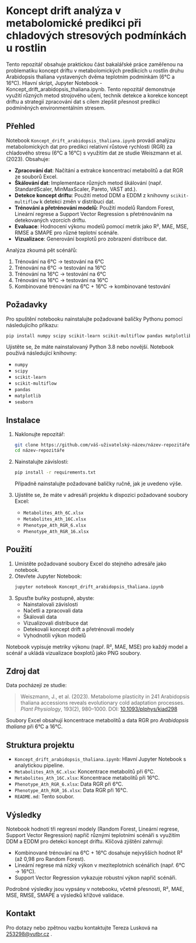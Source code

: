 # Koncept drift analýza v metabolomické predikci při chladových stresových podmínkách u rostlin
Tento repozitář obsahuje praktickou část bakalářské práce zaměřenou na problematiku koncept driftu v metabolomických predikcích u rostlin druhu Arabidopsis thaliana vystavených dvěma teplotním podmínkám (6°C a 16°C). Hlavní skript, Jupyter Notebook - Koncept_drift_arabidopsis_thaliana.ipynb. Tento repozitář demonstruje využití různých metod strojového učení, technik detekce a korekce koncept driftu a strategií zpracování dat s cílem zlepšit přesnost predikcí podmíněných environmentálním stresem.
## Přehled

Notebook `Koncept_drift_arabidopsis_thaliana.ipynb` provádí analýzu metabolomických dat pro predikci relativní růstové rychlosti (RGR) za chladového stresu (6°C a 16°C) s využitím dat ze studie Weiszmann et al. (2023). Obsahuje:

- **Zpracování dat**: Načítání a extrakce koncentrací metabolitů a dat RGR ze souborů Excel.
- **Škálování dat**: Implementace různých metod škálování (např. StandardScaler, MinMaxScaler, Pareto, VAST atd.).
- **Detekce koncept driftu**: Použití metod DDM a EDDM z knihovny `scikit-multiflow` k detekci změn v distribuci dat.
- **Trénování a přetrénování modelů**: Použití modelů Random Forest, Lineární regrese a Support Vector Regression s přetrénováním na detekovaných vzorcích driftu.
- **Evaluace**: Hodnocení výkonu modelů pomocí metrik jako R², MAE, MSE, RMSE a SMAPE pro různé teplotní scénáře.
- **Vizualizace**: Generování boxplotů pro zobrazení distribuce dat.

Analýza zkoumá pět scénářů:
1. Trénování na 6°C → testování na 6°C
2. Trénování na 6°C → testování na 16°C
3. Trénování na 16°C → testování na 6°C
4. Trénování na 16°C → testování na 16°C
5. Kombinované trénování na 6°C + 16°C → kombinované testování

## Požadavky

Pro spuštění notebooku nainstalujte požadované balíčky Pythonu pomocí následujícího příkazu:

```bash
pip install numpy scipy scikit-learn scikit-multiflow pandas matplotlib seaborn
```

Ujistěte se, že máte nainstalovaný Python 3.8 nebo novější. Notebook používá následující knihovny:
- `numpy`
- `scipy`
- `scikit-learn`
- `scikit-multiflow`
- `pandas`
- `matplotlib`
- `seaborn`

## Instalace

1. Naklonujte repozitář:
   ```bash
   git clone https://github.com/váš-uživatelský-název/název-repozitáře.git
   cd název-repozitáře
   ```

2. Nainstalujte závislosti:
   ```bash
   pip install -r requirements.txt
   ```

   Případně nainstalujte požadované balíčky ručně, jak je uvedeno výše.

3. Ujistěte se, že máte v adresáři projektu k dispozici požadované soubory Excel:
   - `Metabolites_Ath_6C.xlsx`
   - `Metabolites_Ath_16C.xlsx`
   - `Phenotype_Ath_RGR_6.xlsx`
   - `Phenotype_Ath_RGR_16.xlsx`

## Použití

1. Umístěte požadované soubory Excel do stejného adresáře jako notebook.
2. Otevřete Jupyter Notebook:
   ```bash
   jupyter notebook Koncept_drift_arabidopsis_thaliana.ipynb
   ```
3. Spusťte buňky postupně, abyste:
   - Nainstalovali závislosti
   - Načetli a zpracovali data
   - Škálovali data
   - Vizualizovali distribuce dat
   - Detekovali koncept drift a přetrénovali modely
   - Vyhodnotili výkon modelů

Notebook vypisuje metriky výkonu (např. R², MAE, MSE) pro každý model a scénář a ukládá vizualizace boxplotů jako PNG soubory.

## Zdroj dat

Data pocházejí ze studie:
> Weiszmann, J., et al. (2023). Metabolome plasticity in 241 Arabidopsis thaliana accessions reveals evolutionary cold adaptation processes. *Plant Physiology*, 193(2), 980–1000. DOI: [10.1093/plphys/kiad298](https://doi.org/10.1093/plphys/kiad298)

Soubory Excel obsahují koncentrace metabolitů a data RGR pro *Arabidopsis thaliana* při 6°C a 16°C.

## Struktura projektu

- `Koncept_drift_arabidopsis_thaliana.ipynb`: Hlavní Jupyter Notebook s analytickou pipeline.
- `Metabolites_Ath_6C.xlsx`: Koncentrace metabolitů při 6°C.
- `Metabolites_Ath_16C.xlsx`: Koncentrace metabolitů při 16°C.
- `Phenotype_Ath_RGR_6.xlsx`: Data RGR při 6°C.
- `Phenotype_Ath_RGR_16.xlsx`: Data RGR při 16°C.
- `README.md`: Tento soubor.

## Výsledky

Notebook hodnotí tři regresní modely (Random Forest, Lineární regrese, Support Vector Regression) napříč různými teplotními scénáři s využitím DDM a EDDM pro detekci koncept driftu. Klíčová zjištění zahrnují:
- Kombinované trénování na 6°C + 16°C dosahuje nejvyšších hodnot R² (až 0,98 pro Random Forest).
- Lineární regrese má nízký výkon v meziteplotních scénářích (např. 6°C → 16°C).
- Support Vector Regression vykazuje robustní výkon napříč scénáři.

Podrobné výsledky jsou vypsány v notebooku, včetně přesnosti, R², MAE, MSE, RMSE, SMAPE a výsledků křížové validace.

## Kontakt

Pro dotazy nebo zpětnou vazbu kontaktujte Tereza Lusková na 253298@vutbr.cz .
